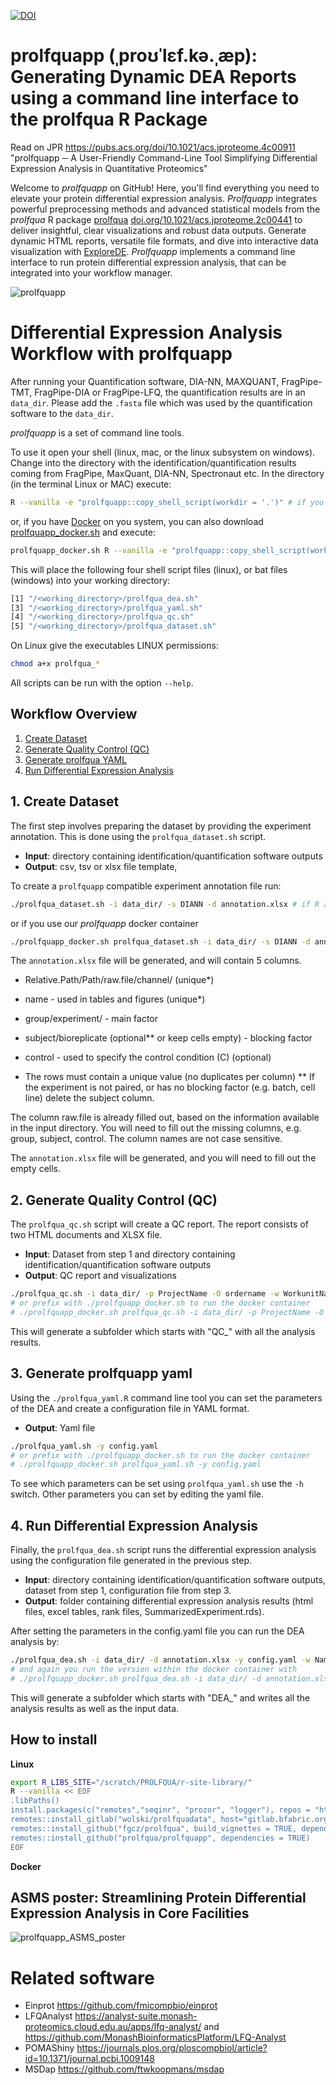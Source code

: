 [![DOI](https://zenodo.org/badge/642819797.svg)](https://doi.org/10.5281/zenodo.15845909)

# prolfquapp (ˌproʊˈlɛf.kə.ˌæp): Generating Dynamic DEA Reports using a command line interface to the prolfqua R Package


Read on JPR <https://pubs.acs.org/doi/10.1021/acs.jproteome.4c00911> "prolfquapp ─ A User-Friendly Command-Line Tool Simplifying Differential Expression Analysis in Quantitative Proteomics"

Welcome to *prolfquapp* on GitHub!
Here, you'll find everything you need to elevate your protein differential expression analysis.
*Prolfquapp* integrates powerful preprocessing methods and advanced statistical models from the *prolfqua* R package [prolfqua](https://github.com/fgcz/prolfqua) [doi.org/10.1021/acs.jproteome.2c00441](https://pubs.acs.org/doi/10.1021/acs.jproteome.2c00441) to deliver insightful, clear visualizations and robust data outputs.
Generate dynamic HTML reports, versatile file formats, and dive into interactive data visualization with [ExploreDE](https://github.com/fgcz/exploreDE).
*Prolfquapp* implements a command line interface to run protein differential expression analysis, that can be integrated into your workflow manager.

![prolfquapp](https://github.com/prolfqua/prolfquapp/blob/master/inst/poster/Prolfqapp_Highlight.png?raw=true)

# Differential Expression Analysis Workflow with prolfquapp

After running your Quantification software, DIA-NN, MAXQUANT, FragPipe-TMT, FragPipe-DIA or FragPipe-LFQ, the quantification results are in an `data_dir`.
Please add the `.fasta` file which was used by the quantification software to the `data_dir`.

_prolfquapp_ is a set of command line tools.

To use it open your shell (linux, mac, or the linux subsystem on windows).
Change into the directory with the identification/quantification results coming from FragPipe, MaxQuant, DIA-NN, Spectronaut etc.
In the directory (in the terminal Linux or MAC) execute:

``` bash
R --vanilla -e "prolfquapp::copy_shell_script(workdir = '.')" # if you have R on you system
```

or, if you have [Docker](https://www.docker.com/products/docker-desktop/) on you system, you can also download [prolfquapp_docker.sh](https://raw.githubusercontent.com/prolfqua/prolfquapp/refs/heads/master/inst/application/bin/prolfquapp_docker.sh) and execute:

``` bash
prolfquapp_docker.sh R --vanilla -e "prolfquapp::copy_shell_script(workdir = '.')" # if you wan to use the prolfqua docker image and container
```


This will place the following four shell script files (linux), or bat files (windows) into your working directory:

``` bash
[1] "/<working_directory>/prolfqua_dea.sh"
[3] "/<working_directory>/prolfqua_yaml.sh"
[4] "/<working_directory>/prolfqua_qc.sh"
[5] "/<working_directory>/prolfqua_dataset.sh"
```

On Linux give the executables LINUX permissions:

``` bash         
chmod a+x prolfqua_*
```

All scripts can be run with the option `--help`.

## Workflow Overview

1.  [Create Dataset](#1-create-dataset)
2.  [Generate Quality Control (QC)](#2-generate-quality-control-qc)
3.  [Generate prolfqua YAML](#3-generate-prolfqua-yaml)
4.  [Run Differential Expression Analysis](#4-run-differential-expression-analysis)

## 1. Create Dataset

The first step involves preparing the dataset by providing the experiment annotation.
This is done using the `prolfqua_dataset.sh` script.

-   **Input**: directory containing identification/quantification software outputs
-   **Output**: csv, tsv or xlsx file template,

To create a `prolfquapp` compatible experiment annotation file run:

``` bash
./prolfqua_dataset.sh -i data_dir/ -s DIANN -d annotation.xlsx # if R and prolfuqapp is installed on your computer
```

or if you use our _prolfquapp_ docker container

``` bash
./prolfquapp_docker.sh prolfqua_dataset.sh -i data_dir/ -s DIANN -d annotation.xlsx # if R you use the prolfquapp docker container
```

The `annotation.xlsx` file will be generated, and will contain 5 columns.

-   Relative.Path/Path/raw.file/channel/ (unique\*)

-   name - used in tables and figures (unique\*)

-   group/experiment/ - main factor

-   subject/bioreplicate (optional\*\* or keep cells empty) - blocking factor

-   control - used to specify the control condition (C) (optional)

-   The rows must contain a unique value (no duplicates per column) \*\* If the experiment is not paired, or has no blocking factor (e.g. batch, cell line) delete the subject column.

The column raw.file is already filled out, based on the information available in the input directory.
You will need to fill out the missing columns, e.g. group, subject, control.
The column names are not case sensitive.

The `annotation.xlsx` file will be generated, and you will need to fill out the empty cells.

## 2. Generate Quality Control (QC)

The `prolfqua_qc.sh` script will create a QC report.
The report consists of two HTML documents and XLSX file.

-   **Input**: Dataset from step 1 and directory containing identification/quantification software outputs
-   **Output**: QC report and visualizations

``` bash
./prolfqua_qc.sh -i data_dir/ -p ProjectName -O ordername -w WorkunitName -d annotation.xlsx -s DIANN -o where_to_write_results
# or prefix with ./prolfquapp_docker.sh to run the docker container
# ./prolfquapp_docker.sh prolfqua_qc.sh -i data_dir/ -p ProjectName -O ordername -w WorkunitName -d annotation.xlsx -s DIANN -o where_to_write_results

```

This will generate a subfolder which starts with "QC\_" with all the analysis results.

## 3. Generate prolfquapp yaml

Using the `./prolfqua_yaml.R` command line tool you can set the parameters of the DEA and create a configuration file in YAML format.

-   **Output**: Yaml file

``` bash        
./prolfqua_yaml.sh -y config.yaml
# or prefix with ./prolfquapp_docker.sh to run the docker container
# ./prolfquapp_docker.sh prolfqua_yaml.sh -y config.yaml
```

To see which parameters can be set using `prolfqua_yaml.sh` use the `-h` switch.
Other parameters you can set by editing the yaml file.

## 4. Run Differential Expression Analysis

Finally, the `prolfqua_dea.sh` script runs the differential expression analysis using the configuration file generated in the previous step.

-   **Input**: directory containing identification/quantification software outputs, dataset from step 1, configuration file from step 3.
-   **Output**: folder containing differential expression analysis results (html files, excel tables, rank files, SummarizedExperiment.rds).

After setting the parameters in the config.yaml file you can run the DEA analysis by:

``` bash        
./prolfqua_dea.sh -i data_dir/ -d annotation.xlsx -y config.yaml -w NameOfAnalysis -s DIANN
# and again you run the version within the docker container with
# ./prolfquapp_docker.sh prolfqua_dea.sh -i data_dir/ -d annotation.xlsx -y config.yaml -w NameOfAnalysis -s DIANN

```

This will generate a subfolder which starts with "DEA\_" and writes all the analysis results as well as the input data.

## How to install

**Linux**

``` bash
export R_LIBS_SITE="/scratch/PROLFQUA/r-site-library/"
R --vanilla << EOF
.libPaths()
install.packages(c("remotes","seqinr", "prozor", "logger"), repos = "https://stat.ethz.ch/CRAN/")
remotes::install_gitlab("wolski/prolfquadata", host="gitlab.bfabric.org")
remotes::install_github("fgcz/prolfqua", build_vignettes = TRUE, dependencies = TRUE)
remotes::install_github("prolfqua/prolfquapp", dependencies = TRUE)
EOF
```

**Docker**

## ASMS poster: Streamlining Protein Differential Expression Analysis in Core Facilities

![prolfquapp_ASMS_poster](https://github.com/prolfqua/prolfquapp/blob/master/inst/poster/prolfquapp_PosterPNG.png?raw=true)

# Related software

-   Einprot <https://github.com/fmicompbio/einprot>
-   LFQAnalyst <https://analyst-suite.monash-proteomics.cloud.edu.au/apps/lfq-analyst/> and <https://github.com/MonashBioinformaticsPlatform/LFQ-Analyst>
-   POMAShiny <https://journals.plos.org/ploscompbiol/article?id=10.1371/journal.pcbi.1009148>
-   MSDap <https://github.com/ftwkoopmans/msdap>
